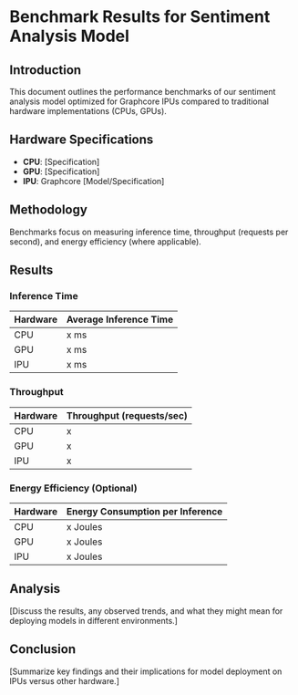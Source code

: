 # Benchmark Results for Sentiment Analysis Model

## Introduction

This document outlines the performance benchmarks of our sentiment analysis model optimized for Graphcore IPUs compared to traditional hardware implementations (CPUs, GPUs).

## Hardware Specifications

- **CPU**: [Specification]
- **GPU**: [Specification]
- **IPU**: Graphcore [Model/Specification]

## Methodology

Benchmarks focus on measuring inference time, throughput (requests per second), and energy efficiency (where applicable).

## Results

### Inference Time

| Hardware | Average Inference Time |
|----------|-----------------------|
| CPU      | x ms                   |
| GPU      | x ms                   |
| IPU      | x ms                   |

### Throughput

| Hardware | Throughput (requests/sec) |
|----------|---------------------------|
| CPU      | x                         |
| GPU      | x                         |
| IPU      | x                         |

### Energy Efficiency (Optional)

| Hardware | Energy Consumption per Inference |
|----------|----------------------------------|
| CPU      | x Joules                         |
| GPU      | x Joules                         |
| IPU      | x Joules                         |

## Analysis

[Discuss the results, any observed trends, and what they might mean for deploying models in different environments.]

## Conclusion

[Summarize key findings and their implications for model deployment on IPUs versus other hardware.]

